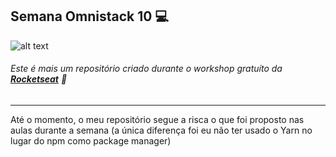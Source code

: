 ## **Semana Omnistack 10** 💻
![alt text](https://i.imgur.com/RREh3Fp.png)

###### Este é mais um repositório criado durante o workshop gratuíto da **[Rocketseat](https://rocketseat.com.br)** 🚀

---

Até o momento, o meu repositório segue a risca o que foi proposto nas aulas durante a semana (a única diferença foi eu não ter usado o Yarn no lugar do npm como package manager)
